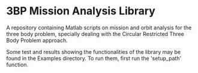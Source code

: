 # 3BP Mission Analysis Library
A repository containing Matlab scripts on mission and orbit analysis for the three body problem, specially dealing with the Circular Restricted Three Body Problem approach.

Some test and results showing the functionalities of the library may be found in the Examples directory. To run them, first run the 'setup_path' function.
